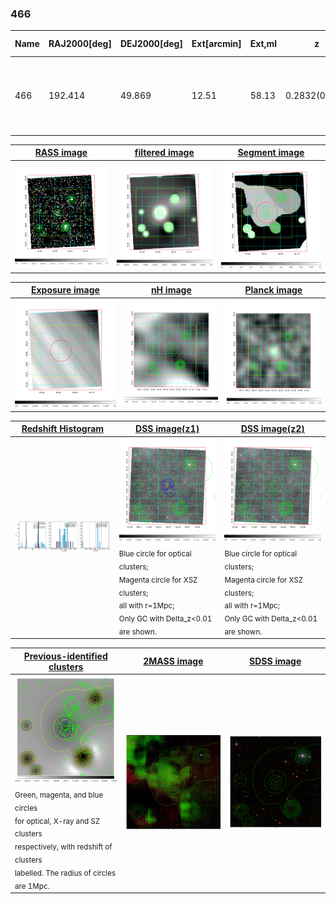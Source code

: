 <div STYLE="page-break-after: always;"></div>

### 466

|Name|RAJ2000[deg]|DEJ2000[deg] |Ext[arcmin]| Ext,ml | z | z_src| C|GC(XSZ,Delta_z<0.01)| GC(OPT,Delta_z<0.01)|GC| R_sig[arcmin] | R500[arcmin] | R500[Mpc]| CRsig[c/s] | CR500[c/s] |L500[1E44 erg/s]|F500[1E-12 erg/s/cm^2]| M500[1E14 Msun]|Tx[keV]|Cnt_sig|Beta|Rc[arcmin]|Comment|Alias|
|---|---|---|---|---|---|------|---|--------|---------|----------|---|---|---|---|---|---|---|---|---|---|---|---|---|---|
|466| 192.414| 49.869| 12.51| 58.13| 0.2832(0.005)| z1, z_xsz| B| F20, PSZ2, SPI| C, N, RM| A, C, F20, N, PSZ2, SPI, Tar, W| 31.690| 5.383| 1.382| 0.307(0.075)| 0.270(0.066)| 14.166(5.889)| 5.607(2.331)| 10.02(1.88)| 9.75(1.18)| 297.2| 0.509(-0.007+0.015)| 7.385(-0.553+0.500)| -| k575|

|[RASS image](../image/466/466_img.pdf)|[filtered image](../image/466/466_fil.pdf)|[Segment image](../image/466/466_seg.pdf)|
|-------------------|--------------------|-------------------|
| <img src="../image/466/466_img.png" width="300">  | <img src="../image/466/466_fil.png" width="300">   | <img src="../image/466/466_seg.png" width="300">  |

|[Exposure image](../image/466/466_mex.pdf)| [nH image](../image/466/466_nh.pdf)| [Planck image](../image/466/466_p.pdf)|
|-------------------|--------------------|-------------------|
|<img src="../image/466/466_mex.png" width="300">   | <img src="../image/466/466_nh.png" width="300">    | <img src="../image/466/466_p.png" width="300"> |

|[Redshift Histogram](../image/466/466_zg.pdf) | [DSS image(z1)](../image/466/466_dss_z1.pdf)      |  [DSS image(z2)](../image/466/466_dss_z2.pdf)    |
|-------------------|--------------------|-------------------|
|<img src="../image/466/466_zg.png" width="300"> |<img src="../image/466/466_dss_z1.png" width="300"> <sub><br>Blue circle for optical clusters; <br>Magenta circle for XSZ clusters; <br>all with r=1Mpc; <br>Only GC with Delta_z<0.01 are shown. </sub>| <img src="../image/466/466_dss_z2.png" width="300"><sub><br>Blue circle for optical clusters; <br>Magenta circle for XSZ clusters; <br>all with r=1Mpc; <br>Only GC with Delta_z<0.01 are shown. </sub> |

|[Previous-identified clusters](../image/466/466_gc.pdf) | [2MASS image](../image/466/466_2mass.pdf)      |[SDSS image](../image/466/466_sdss.pdf)   |
|-------------------|-------------------|-------------------|
|<img src=../image/466/466_gc.png width="300"> <br><sub>Green, magenta, and blue circles <br>for optical, X-ray and SZ clusters <br>respectively, with redshift of clusters <br>labelled. The radius of circles <br>are 1Mpc.</sub>|<img src="../image/466/466_2mass.png" width="300">  | <img src="../image/466/466_sdss.png" width="300">  |




